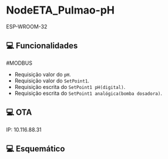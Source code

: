 # NodeETA_Pulmao-pH
ESP-WROOM-32

## 💻 Funcionalidades
#MODBUS
* Requisição valor do `pH`.
* Requisição valor do `SetPoint1`.
* Requisição escrita do `SetPoint1 pH(digital)`.
* Requisição escrita do `SetPoint1 analógica(bomba dosadora)`.


## 💻 OTA
IP: 10.116.88.31

## 💻 Esquemático




